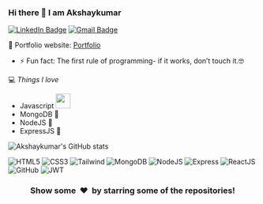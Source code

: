 ### Hi there 👋 I am Akshaykumar 
[![LinkedIn Badge](https://img.shields.io/badge/-Akshaykumar-Gullapalli-blue?style=flat-square&logo=LinkedIn&logoColor=white&link=https://linkedin.com/in/akshaykumar-gullapalli-516916176)](https://linkedin.com/in/akshaykumar-gullapalli-516916176)
[![Gmail Badge](https://img.shields.io/badge/-akshayg26970@gmail.com-c14438?style=flat-square&logo=Gmail&logoColor=white&link=mailto:akshayg2697@gmail.com)](mailto:akshayg2697@gmail.com) 

🎯 Portfolio website: [Portfolio](https://portfolio-nr4vqfvog-akshaykumarg26.vercel.app/)
- ⚡ Fun fact: The first rule of programming- if it works, don’t touch it.🤓

💻 *Things I love*
- Javascript <img src="https://media.giphy.com/media/WUlplcMpOCEmTGBtBW/giphy.gif" width="30"> 
- MongoDB 🧐
- NodeJS 😬
- ExpressJS 🧐

![Akshaykumar's GitHub stats](https://github-readme-stats.vercel.app/api?username=AkshaykumarG26&theme=dark&show_icons=true)

![HTML5](https://img.shields.io/badge/HTML5-E34F26?style=for-the-badge&logo=html5&logoColor=white)
![CSS3](https://img.shields.io/badge/CSS3-1572B6?style=for-the-badge&logo=css3&logoColor=white)
![Tailwind](https://img.shields.io/badge/Tailwind_CSS-38B2AC?style=for-the-badge&logo=tailwind-css&logoColor=white)
![MongoDB](https://img.shields.io/badge/MongoDB-4EA94B?style=for-the-badge&logo=mongodb&logoColor=white)
![NodeJS](https://img.shields.io/badge/Node.js-339933?style=for-the-badge&logo=nodedotjs&logoColor=white)
![Express](https://img.shields.io/badge/Express.js-000000?style=for-the-badge&logo=express&logoColor=white)
![ReactJS](https://img.shields.io/badge/React-20232A?style=for-the-badge&logo=react&logoColor=61DAFB)
![GitHub](https://img.shields.io/badge/GitHub-100000?style=for-the-badge&logo=github&logoColor=white)
![JWT](https://img.shields.io/badge/JWT-000000?style=for-the-badge&logo=JSON%20web%20tokens&logoColor=white)


<div align="center">
    <h3 align="center">Show some &nbsp;❤️&nbsp; by starring some of the repositories!</h3>
</div>


<!--
**AkshaykumarG26/AkshaykumarG26** is a ✨ _special_ ✨ repository because its `README.md` (this file) appears on your GitHub profile.

Here are some ideas to get you started:

- 🔭 I’m currently working on ...

- 👯 I’m looking to collaborate on ...
- 🤔 I’m looking for help with ...
- 💬 Ask me about ...
- 📫 How to reach me: ...
- 😄 Pronouns: ...
- ⚡ Fun fact: ...
-->
